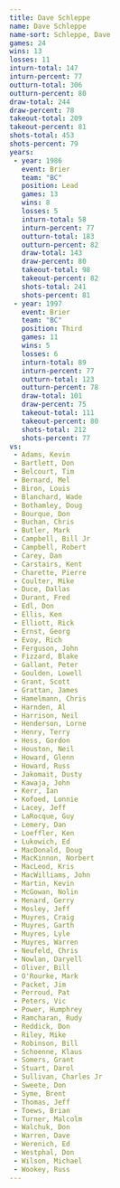 ```yaml
---
title: Dave Schleppe
name: Dave Schleppe
name-sort: Schleppe, Dave
games: 24
wins: 13
losses: 11
inturn-total: 147
inturn-percent: 77
outturn-total: 306
outturn-percent: 80
draw-total: 244
draw-percent: 78
takeout-total: 209
takeout-percent: 81
shots-total: 453
shots-percent: 79
years:
 - year: 1986
   event: Brier
   team: "BC"
   position: Lead
   games: 13
   wins: 8
   losses: 5
   inturn-total: 58
   inturn-percent: 77
   outturn-total: 183
   outturn-percent: 82
   draw-total: 143
   draw-percent: 80
   takeout-total: 98
   takeout-percent: 82
   shots-total: 241
   shots-percent: 81
 - year: 1997
   event: Brier
   team: "BC"
   position: Third
   games: 11
   wins: 5
   losses: 6
   inturn-total: 89
   inturn-percent: 77
   outturn-total: 123
   outturn-percent: 78
   draw-total: 101
   draw-percent: 75
   takeout-total: 111
   takeout-percent: 80
   shots-total: 212
   shots-percent: 77
vs:
 - Adams, Kevin
 - Bartlett, Don
 - Belcourt, Tim
 - Bernard, Mel
 - Biron, Louis
 - Blanchard, Wade
 - Bothamley, Doug
 - Bourque, Don
 - Buchan, Chris
 - Butler, Mark
 - Campbell, Bill Jr
 - Campbell, Robert
 - Carey, Dan
 - Carstairs, Kent
 - Charette, Pierre
 - Coulter, Mike
 - Duce, Dallas
 - Durant, Fred
 - Edl, Don
 - Ellis, Ken
 - Elliott, Rick
 - Ernst, Georg
 - Evoy, Rich
 - Ferguson, John
 - Fizzard, Blake
 - Gallant, Peter
 - Goulden, Lowell
 - Grant, Scott
 - Grattan, James
 - Hamelmann, Chris
 - Harnden, Al
 - Harrison, Neil
 - Henderson, Lorne
 - Henry, Terry
 - Hess, Gordon
 - Houston, Neil
 - Howard, Glenn
 - Howard, Russ
 - Jakomait, Dusty
 - Kawaja, John
 - Kerr, Ian
 - Kofoed, Lonnie
 - Lacey, Jeff
 - LaRocque, Guy
 - Lemery, Dan
 - Loeffler, Ken
 - Lukowich, Ed
 - MacDonald, Doug
 - MacKinnon, Norbert
 - MacLeod, Kris
 - MacWilliams, John
 - Martin, Kevin
 - McGowan, Nolin
 - Menard, Gerry
 - Mosley, Jeff
 - Muyres, Craig
 - Muyres, Garth
 - Muyres, Lyle
 - Muyres, Warren
 - Neufeld, Chris
 - Nowlan, Daryell
 - Oliver, Bill
 - O'Rourke, Mark
 - Packet, Jim
 - Perroud, Pat
 - Peters, Vic
 - Power, Humphrey
 - Ramcharan, Rudy
 - Reddick, Don
 - Riley, Mike
 - Robinson, Bill
 - Schoenne, Klaus
 - Somers, Grant
 - Stuart, Darol
 - Sullivan, Charles Jr
 - Sweete, Don
 - Syme, Brent
 - Thomas, Jeff
 - Toews, Brian
 - Turner, Malcolm
 - Walchuk, Don
 - Warren, Dave
 - Werenich, Ed
 - Westphal, Don
 - Wilson, Michael
 - Wookey, Russ
---
```

